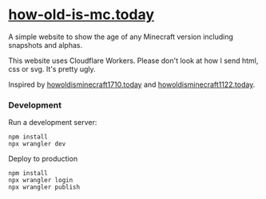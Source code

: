 # [how-old-is-mc.today](https://how-old-is-mc.today)
A simple website to show the age of any Minecraft version including snapshots and alphas.

This website uses Cloudflare Workers. Please don't look at how I send html, css or svg. It's pretty ugly.

Inspired by [howoldisminecraft1710.today](https://howoldisminecraft1710.today/) and [howoldisminecraft1122.today](https://howoldisminecraft1122.today/).


### Development
Run a development server:
```shell
npm install
npx wrangler dev
```

Deploy to production
```shell
npm install
npx wrangler login
npx wrangler publish
```
